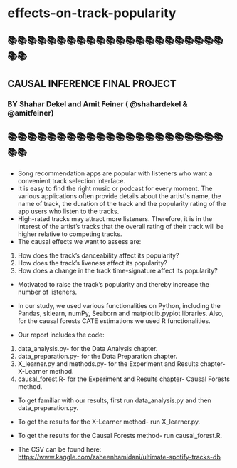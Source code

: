# effects-on-track-popularity

## 📚📚📚📚📚📚📚📚📚📚📚📚📚📚📚📚📚📚📚📚📚📚📚📚
## CAUSAL INFERENCE FINAL PROJECT
### BY Shahar Dekel and Amit Feiner ( @shahardekel & @amitfeiner)
## 📚📚📚📚📚📚📚📚📚📚📚📚📚📚📚📚📚📚📚📚📚📚📚📚


- Song recommendation apps are popular with listeners who want a convenient track selection interface.
- It is easy to find the right music or podcast for every moment. The various applications often provide details about the artist's name, the name of track, the duration of the track and the popularity rating of the app users who listen to the tracks.
- High-rated tracks may attract more listeners. Therefore, it is in the interest of the artist’s tracks that the overall rating of their track will be higher relative to competing tracks.
- The causal effects we want to assess are:
1) How does the track’s danceability affect its popularity?
2) How does the track’s liveness affect its popularity?
3) How does a change in the track time-signature affect its popularity?

- Motivated to raise the track’s popularity and thereby increase the number of listeners.


- In our study, we used various functionalities on Python, including the Pandas, sklearn, numPy, Seaborn and matplotlib.pyplot libraries. Also, for the causal forests CATE estimations we used R functionalities.

- Our report includes the code:
1. data_analysis.py- for the Data Analysis chapter.
2. data_preparation.py- for the Data Preparation chapter.
3.	X_learner.py and methods.py- for the Experiment and Results chapter- X-Learner method.
4.	causal_forest.R- for the Experiment and Results chapter- Causal Forests method.

- To get familiar with our results, first run data_analysis.py and then data_preparation.py.
- To get the results for the X-Learner method- run X_learner.py.
- To get the results for the Causal Forests method- run causal_forest.R.


- The CSV can be found here: https://www.kaggle.com/zaheenhamidani/ultimate-spotify-tracks-db
